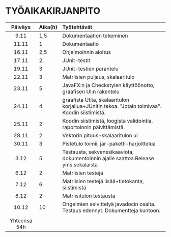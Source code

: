 # TYÖAIKAKIRJANPITO

| Päiväys | Aika(h) | Työtehtävät |
| :------:|:--------| :-----------|
| 9.11    | 1,5     | Dokumentaation tekeminen
| 11.11   | 1       | Dokumentaatio
| 16.11   | 2,5     | Ohjelmoinnin aloitus
| 17.11   | 2       | JUnit-testit
| 19.11   | 3       | JUnit-testien parantelu
| 22.11   | 3       | Matriisien puljaus, skalaaritulo
| 23.11   | 5       | JavaFX:n ja Checkstylen käyttöönotto, graafisen UI:n rakentelu
| 24.11   | 4       | graafista UI:ta, skalaaritulon korjailua+JUnitin tekoa. "Jotain toimivaa". Koodin siistimistä.
| 25.11   | 2       | Koodin siistimistä, loogista validointia, raportoinnin päivittämistä.
| 28.11   | 2       | Vektorin pituus+skalaaritulon ui   
| 30.11   | 3       | Pistetulo toimii, jar-paketti-harjoittelua
| 3.12    | 5       | Testausta, sekvenssikaaviota, dokumentoinnin ajalle saattoa.Release yms sekalaista
| 6.12    | 2       | Matriisien testejä
| 7.12    | 6       | Matriisien testejä lisää+tietokanta, siistimistä 
| 8.12    | 2       | Matriisitulon testausta
| 10.12   | 10      | Ongelmien selvittelyä javadocin osalta. Testaus edennyt. Dokumentteja kuntoon. 
|                   |
| Yhteensä  54h     |





















